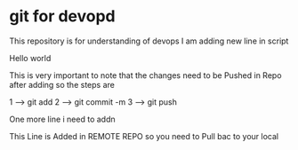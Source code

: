 # git for devopd 

This repository is for understanding of devops 
I am adding new line in script

Hello world 

This is very important to note that the changes need to be Pushed in Repo after adding so the steps are 

1 --> git add 
2 --> git commit -m 
3 --> git push 
 
 One more line i need to addn

 This Line is Added in REMOTE REPO so you need to Pull bac to your local 
